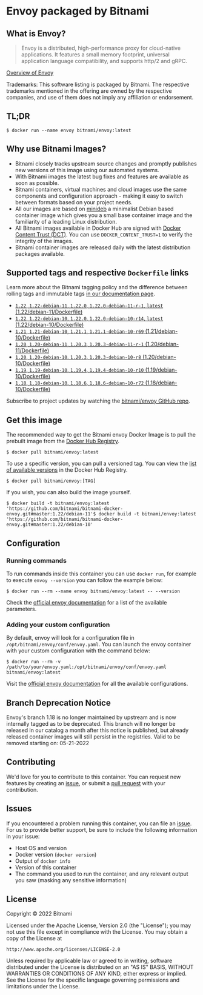 # Envoy packaged by Bitnami

## What is Envoy?

> Envoy is a distributed, high-performance proxy for cloud-native applications. It features a small memory footprint, universal application language compatibility, and supports http/2 and gRPC.

[Overview of Envoy](https://www.envoyproxy.io/)

Trademarks: This software listing is packaged by Bitnami. The respective trademarks mentioned in the offering are owned by the respective companies, and use of them does not imply any affiliation or endorsement.

## TL;DR

```console
$ docker run --name envoy bitnami/envoy:latest
```

## Why use Bitnami Images?

* Bitnami closely tracks upstream source changes and promptly publishes new versions of this image using our automated systems.
* With Bitnami images the latest bug fixes and features are available as soon as possible.
* Bitnami containers, virtual machines and cloud images use the same components and configuration approach - making it easy to switch between formats based on your project needs.
* All our images are based on [minideb](https://github.com/bitnami/minideb) a minimalist Debian based container image which gives you a small base container image and the familiarity of a leading Linux distribution.
* All Bitnami images available in Docker Hub are signed with [Docker Content Trust (DCT)](https://docs.docker.com/engine/security/trust/content_trust/). You can use `DOCKER_CONTENT_TRUST=1` to verify the integrity of the images.
* Bitnami container images are released daily with the latest distribution packages available.

## Supported tags and respective `Dockerfile` links

Learn more about the Bitnami tagging policy and the difference between rolling tags and immutable tags [in our documentation page](https://docs.bitnami.com/tutorials/understand-rolling-tags-containers/).


* [`1.22`, `1.22-debian-11`, `1.22.0`, `1.22.0-debian-11-r-1`, `latest` (1.22/debian-11/Dockerfile)](https://github.com/bitnami/bitnami-docker-envoy/blob/1.22.0-debian-11-r-1/1.22/debian-11/Dockerfile)
* [`1.22`, `1.22-debian-10`, `1.22.0`, `1.22.0-debian-10-r14`, `latest` (1.22/debian-10/Dockerfile)](https://github.com/bitnami/bitnami-docker-envoy/blob/1.22.0-debian-10-r14/1.22/debian-10/Dockerfile)
* [`1.21`, `1.21-debian-10`, `1.21.1`, `1.21.1-debian-10-r69` (1.21/debian-10/Dockerfile)](https://github.com/bitnami/bitnami-docker-envoy/blob/1.21.1-debian-10-r69/1.21/debian-10/Dockerfile)
* [`1.20`, `1.20-debian-11`, `1.20.3`, `1.20.3-debian-11-r-1` (1.20/debian-11/Dockerfile)](https://github.com/bitnami/bitnami-docker-envoy/blob/1.20.3-debian-11-r-1/1.20/debian-11/Dockerfile)
* [`1.20`, `1.20-debian-10`, `1.20.3`, `1.20.3-debian-10-r8` (1.20/debian-10/Dockerfile)](https://github.com/bitnami/bitnami-docker-envoy/blob/1.20.3-debian-10-r8/1.20/debian-10/Dockerfile)
* [`1.19`, `1.19-debian-10`, `1.19.4`, `1.19.4-debian-10-r10` (1.19/debian-10/Dockerfile)](https://github.com/bitnami/bitnami-docker-envoy/blob/1.19.4-debian-10-r10/1.19/debian-10/Dockerfile)
* [`1.18`, `1.18-debian-10`, `1.18.6`, `1.18.6-debian-10-r72` (1.18/debian-10/Dockerfile)](https://github.com/bitnami/bitnami-docker-envoy/blob/1.18.6-debian-10-r72/1.18/debian-10/Dockerfile)

Subscribe to project updates by watching the [bitnami/envoy GitHub repo](https://github.com/bitnami/bitnami-docker-envoy).

## Get this image

The recommended way to get the Bitnami envoy Docker Image is to pull the prebuilt image from the [Docker Hub Registry](https://hub.docker.com/r/bitnami/envoy).

```console
$ docker pull bitnami/envoy:latest
```

To use a specific version, you can pull a versioned tag. You can view the [list of available versions](https://hub.docker.com/r/bitnami/envoy/tags/) in the Docker Hub Registry.

```console
$ docker pull bitnami/envoy:[TAG]
```

If you wish, you can also build the image yourself.

```console
$ docker build -t bitnami/envoy:latest 'https://github.com/bitnami/bitnami-docker-envoy.git#master:1.22/debian-11'$ docker build -t bitnami/envoy:latest 'https://github.com/bitnami/bitnami-docker-envoy.git#master:1.22/debian-10'
```

## Configuration

### Running commands

To run commands inside this container you can use `docker run`, for example to execute `envoy --version` you can follow the example below:

```console
$ docker run --rm --name envoy bitnami/envoy:latest -- --version
```

Check the [official envoy documentation](https://www.envoyproxy.io/docs/envoy/latest/operations/cli) for a list of the available parameters.

### Adding your custom configuration

By default, envoy will look for a configuration file in `/opt/bitnami/envoy/conf/envoy.yaml`. You can launch the envoy container with your custom configuration with the command below:

```console
$ docker run --rm -v /path/to/your/envoy.yaml:/opt/bitnami/envoy/conf/envoy.yaml bitnami/envoy:latest
```

Visit the [official envoy documentation](https://www.envoyproxy.io/docs/envoy/latest/configuration/configuration) for all the available configurations.

## Branch Deprecation Notice

Envoy's branch 1.18 is no longer maintained by upstream and is now internally tagged as to be deprecated. This branch will no longer be released in our catalog a month after this notice is published, but already released container images will still persist in the registries. Valid to be removed starting on: 05-21-2022

## Contributing

We'd love for you to contribute to this container. You can request new features by creating an [issue](https://github.com/bitnami/bitnami-docker-envoy/issues), or submit a [pull request](https://github.com/bitnami/bitnami-docker-envoy/pulls) with your contribution.

## Issues

If you encountered a problem running this container, you can file an [issue](https://github.com/bitnami/bitnami-docker-envoy/issues/new). For us to provide better support, be sure to include the following information in your issue:

- Host OS and version
- Docker version (`docker version`)
- Output of `docker info`
- Version of this container
- The command you used to run the container, and any relevant output you saw (masking any sensitive information)

## License

Copyright &copy; 2022 Bitnami

Licensed under the Apache License, Version 2.0 (the "License");
you may not use this file except in compliance with the License.
You may obtain a copy of the License at

    http://www.apache.org/licenses/LICENSE-2.0

Unless required by applicable law or agreed to in writing, software
distributed under the License is distributed on an "AS IS" BASIS,
WITHOUT WARRANTIES OR CONDITIONS OF ANY KIND, either express or implied.
See the License for the specific language governing permissions and
limitations under the License.
